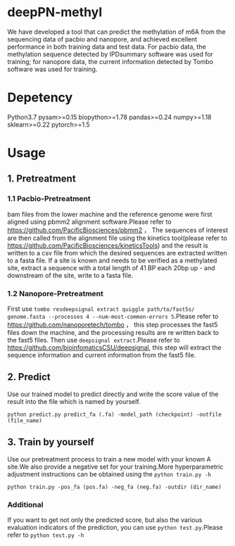 # deepPN-methyl
We have developed a tool that can predict the methylation of m6A from the sequencing data of pacbio and nanopore, and achieved excellent performance in both training data and test data. For pacbio data, the methylation sequence detected by IPDsummary software was used for training; for nanopore data, the current information detected by Tombo software was used for training.

# Depetency
Python3.7 pysam>=0.15 biopython>=1.78 pandas>=0.24 numpy>=1.18 sklearn>=0.22 pytorch>=1.5  

# Usage
## 1. Pretreatment
### 1.1 Pacbio-Pretreatment
bam files from the lower machine and the reference genome were first aligned using pbmm2 alignment software.Please refer to https://github.com/PacificBiosciences/pbmm2 ，
The sequences of interest are then called from the alignment file using the kinetics tool(please refer to https://github.com/PacificBiosciences/kineticsTools) and the result is written to a csv file from which the desired sequences are extracted written to a fasta file.
If a site is known and needs to be verified as a methylated site, extract a sequence with a total length of 41 BP each 20bp up - and downstream of the site, write to a fasta file.

### 1.2 Nanopore-Pretreatment
  First use `tombo resdeepsignal extract quiggle path/to/fast5s/ genome.fasta --processes 4 --num-most-common-errors 5`.Please refer to https://github.com/nanoporetech/tombo ， this step processes the fast5 files down the machine, and the processing results are re written back to the fast5 files. 
  Then use `deepsignal extract`.Please refer to https://github.com/bioinfomaticsCSU/deepsignal, this step will extract the sequence information and current information from the fast5 file.
  
## 2. Predict
Use our trained model to predict directly and write the score value of the result into the file which is named by yourself.  
```
python predict.py predict_fa (.fa) -model_path (checkpoint) -outfile (file_name)
```
## 3. Train by yourself
Use our pretreatment process to train a new model with your known A site.We also provide a negative set for your training.More hyperparametric adjustment instructions can be obtained using the `python train.py -h`  
```
python train.py -pos_fa (pos.fa) -neg_fa (neg.fa) -outdir (dir_name)
```
### Additional
If you want to get not only the predicted score, but also the various evaluation indicators of the prediction, you can use `python test.py`.Please refer to `python test.py -h`
